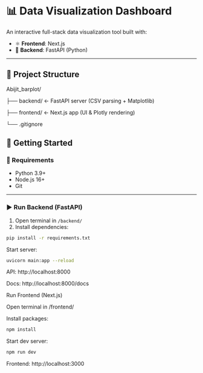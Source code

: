 # 📊 Data Visualization Dashboard

An interactive full-stack data visualization tool built with:

- ⚛️ **Frontend**: Next.js  
- 🚀 **Backend**: FastAPI (Python)  

---

## 🔧 Project Structure

Abijit_barplot/

├── backend/ ← FastAPI server (CSV parsing + Matplotlib)

├── frontend/ ← Next.js app (UI & Plotly rendering)

└── .gitignore


## 🚀 Getting Started

### 🧠 Requirements

- Python 3.9+
- Node.js 16+
- Git

---

### ▶️ Run Backend (FastAPI)

1. Open terminal in `/backend/`
2. Install dependencies:

```bash
pip install -r requirements.txt
```
Start server:

```bash
uvicorn main:app --reload
```
API: http://localhost:8000

Docs: http://localhost:8000/docs


Run Frontend (Next.js)

Open terminal in /frontend/

Install packages:

```bash
npm install
```
Start dev server:

```bash
npm run dev
```
Frontend: http://localhost:3000


